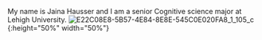 My name is Jaina Hausser and I am a senior Cognitive science major at Lehigh University.
![E22C08E8-5B57-4E84-8E8E-545C0E020FA8_1_105_c](https://user-images.githubusercontent.com/47929038/107156978-7b7c2b00-694f-11eb-8192-74aa5a07caf1.jpeg){:height="50%" width="50%"} 

